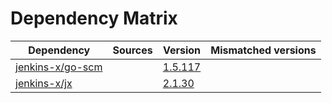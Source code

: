 # Dependency Matrix

Dependency | Sources | Version | Mismatched versions
---------- | ------- | ------- | -------------------
[jenkins-x/go-scm](https://github.com/jenkins-x/go-scm) |  | [1.5.117]() | 
[jenkins-x/jx](https://github.com/jenkins-x/jx) |  | [2.1.30](https://github.com/jenkins-x/jx/releases/tag/v2.1.30) | 
